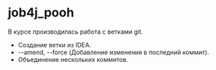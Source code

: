 # job4j_pooh

В курсе производилась работа с ветками git.
* Создание ветки из IDEA.
* --amend, --force (Добавление изменения в последний коммит).
* Объединение нескольких коммитов.



